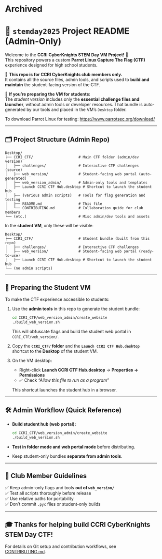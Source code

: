 # Archived
# 🌟 `stemday2025` Project README (Admin-Only)

Welcome to the **CCRI CyberKnights STEM Day VM Project!** 🎉  
This repository powers a custom **Parrot Linux Capture The Flag (CTF)** experience designed for high school students.  

👥 **This repo is for CCRI CyberKnights club members only.**  
It contains all the source files, admin tools, and scripts used to **build and maintain** the student-facing version of the CTF.  

📝 **If you’re preparing the VM for students:**  
The *student version* includes only the **essential challenge files and launcher**, without admin tools or developer resources. That bundle is auto-generated by our tools and placed in the VM’s `Desktop` folder.  

To download Parrot Linux for testing: https://www.parrotsec.org/download/  

---

## 🗂️ Project Structure (Admin Repo)

```
Desktop/
├── CCRI_CTF/                     # Main CTF folder (admin/dev version)
│   ├── challenges/               # Interactive CTF challenges (source)
│   ├── web_version/              # Student-facing web portal (auto-generated)
│   ├── web_version_admin/        # Admin-only tools and templates
│   ├── Launch CCRI CTF Hub.desktop # Shortcut to launch the student hub
│   ├── (various admin scripts)   # Tools for flag generation and testing
│   ├── README.md                 # This file
│   └── CONTRIBUTING.md           # Collaboration guide for club members
└── (etc.)                        # Misc admin/dev tools and assets
```

In the **student VM**, only these will be visible:  

```
Desktop/
├── CCRI_CTF/                     # Student bundle (built from this repo)
│   ├── challenges/               # Interactive CTF challenges
│   ├── web_version/              # Student-facing web portal (ready-to-use)
│   ├── Launch CCRI CTF Hub.desktop # Shortcut to launch the student hub
└── (no admin scripts)
```

---

## 🚀 Preparing the Student VM

To make the CTF experience accessible to students:  

1. Use the **admin tools** in this repo to generate the student bundle:  

   ```bash
   cd CCRI_CTF/web_version_admin/create_website
   ./build_web_version.sh
   ```  

   This will obfuscate flags and build the student web portal in `CCRI_CTF/web_version/`.  

2. Copy the **`CCRI_CTF/` folder** and the **`Launch CCRI CTF Hub.desktop`** shortcut to the **Desktop** of the student VM.  

3. On the VM desktop:  
   - Right-click **Launch CCRI CTF Hub.desktop** → **Properties → Permissions**  
   - ✅ Check *“Allow this file to run as a program”*  

   This shortcut launches the student hub in a browser.

---

## 🛠 Admin Workflow (Quick Reference)

- **Build student hub (web portal):**

  ```bash
  cd CCRI_CTF/web_version_admin/create_website
  ./build_web_version.sh
  ```

- **Test in folder mode and web portal mode** before distributing.  
- Keep student-only bundles **separate from admin tools**.  

---

## 🙌 Club Member Guidelines

✅ Keep admin-only flags and tools **out of `web_version/`**  
✅ Test all scripts thoroughly before release  
✅ Use relative paths for portability  
✅ Don’t commit `.pyc` files or student-only builds  

---

## 🎓 Thanks for helping build CCRI CyberKnights STEM Day CTF!  

For details on Git setup and contribution workflows, see [CONTRIBUTING.md](CONTRIBUTING.md).
